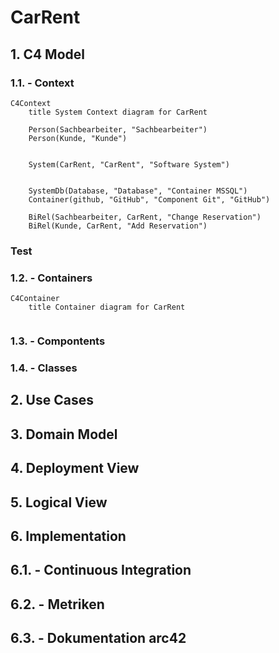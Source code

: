 # CarRent

## 1. C4 Model

### 1.1. - Context
```mermaid
C4Context
    title System Context diagram for CarRent

    Person(Sachbearbeiter, "Sachbearbeiter")
    Person(Kunde, "Kunde")


    System(CarRent, "CarRent", "Software System")


    SystemDb(Database, "Database", "Container MSSQL")
    Container(github, "GitHub", "Component Git", "GitHub")

    BiRel(Sachbearbeiter, CarRent, "Change Reservation")
    BiRel(Kunde, CarRent, "Add Reservation")
```

### Test

### 1.2. - Containers
```mermaid
C4Container
    title Container diagram for CarRent
    
```

### 1.3. - Compontents

### 1.4. - Classes

## 2. Use Cases

## 3. Domain Model

## 4. Deployment View

## 5. Logical View

## 6. Implementation 

## 6.1. - Continuous Integration 

## 6.2. - Metriken

## 6.3. - Dokumentation arc42